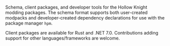 Schema, client packages, and developer tools for the Hollow Knight modding packages. The schema format supports both user-created modpacks and developer-created dependency declarations for use with the package manager `hpm`.

Client packages are available for Rust and .NET 7.0. Contributions adding support for other languages/frameworks are welcome.
